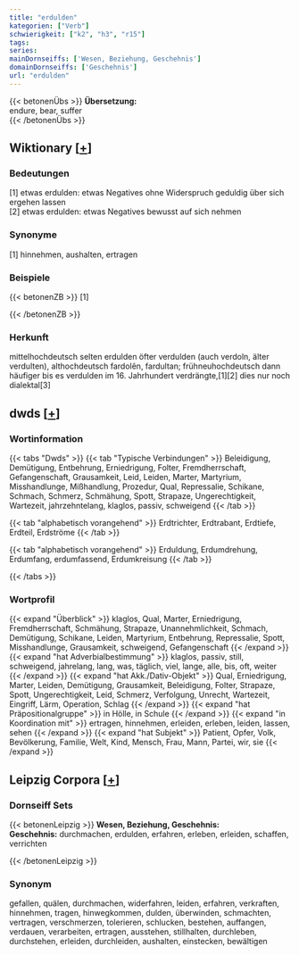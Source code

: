 ```yaml
---
title: "erdulden"
kategorien: ["Verb"]
schwierigkeit: ["k2", "h3", "r15"]
tags:
series:
mainDornseiffs: ['Wesen, Beziehung, Geschehnis']
domainDornseiffs: ['Geschehnis']
url: "erdulden"
---
```


{{< betonenÜbs >}}
**Übersetzung:**  
endure, bear, suffer  
{{< /betonenÜbs >}}

## Wiktionary [[+](https://de.wiktionary.org/wiki/erdulden)]

### Bedeutungen
[1] etwas erdulden: etwas Negatives ohne Widerspruch geduldig über sich ergehen lassen  
[2] etwas erdulden: etwas Negatives bewusst auf sich nehmen  

### Synonyme
[1] hinnehmen, aushalten, ertragen  

### Beispiele
{{< betonenZB >}}
[1]  

{{< /betonenZB >}}
### Herkunft
mittelhochdeutsch selten erdulden öfter verdulden (auch verdoln, älter verdulten), althochdeutsch fardolên, fardultan; frühneuhochdeutsch dann häufiger bis es verdulden im 16. Jahrhundert verdrängte,[1][2] dies nur noch dialektal[3]  



## dwds [[+](https://www.dwds.de/wb/erdulden)]

### Wortinformation
{{< tabs "Dwds" >}}
{{< tab "Typische Verbindungen" >}}
Beleidigung, Demütigung, Entbehrung, Erniedrigung, Folter, Fremdherrschaft, Gefangenschaft, Grausamkeit, Leid, Leiden, Marter, Martyrium, Misshandlunge, Mißhandlung, Prozedur, Qual, Repressalie, Schikane, Schmach, Schmerz, Schmähung, Spott, Strapaze, Ungerechtigkeit, Wartezeit, jahrzehntelang, klaglos, passiv, schweigend
{{< /tab >}}

{{< tab "alphabetisch vorangehend" >}}
Erdtrichter, Erdtrabant, Erdtiefe, Erdteil, Erdströme
{{< /tab >}}

{{< tab "alphabetisch vorangehend" >}}
Erduldung, Erdumdrehung, Erdumfang, erdumfassend, Erdumkreisung
{{< /tab >}}

{{< /tabs >}}

### Wortprofil
{{< expand "Überblick" >}} klaglos, Qual, Marter, Erniedrigung, Fremdherrschaft, Schmähung, Strapaze, Unannehmlichkeit, Schmach, Demütigung, Schikane, Leiden, Martyrium, Entbehrung, Repressalie, Spott, Misshandlunge, Grausamkeit, schweigend, Gefangenschaft {{< /expand >}}
{{< expand "hat Adverbialbestimmung" >}} klaglos, passiv, still, schweigend, jahrelang, lang, was, täglich, viel, lange, alle, bis, oft, weiter {{< /expand >}}
{{< expand "hat Akk./Dativ-Objekt" >}} Qual, Erniedrigung, Marter, Leiden, Demütigung, Grausamkeit, Beleidigung, Folter, Strapaze, Spott, Ungerechtigkeit, Leid, Schmerz, Verfolgung, Unrecht, Wartezeit, Eingriff, Lärm, Operation, Schlag {{< /expand >}}
{{< expand "hat Präpositionalgruppe" >}} in Hölle, in Schule {{< /expand >}}
{{< expand "in Koordination mit" >}} ertragen, hinnehmen, erleiden, erleben, leiden, lassen, sehen {{< /expand >}}
{{< expand "hat Subjekt" >}} Patient, Opfer, Volk, Bevölkerung, Familie, Welt, Kind, Mensch, Frau, Mann, Partei, wir, sie {{< /expand >}}

## Leipzig Corpora [[+](https://corpora.uni-leipzig.de/en/res?word=erdulden&corpusId=deu_newscrawl-public_2018)]

### Dornseiff Sets
{{< betonenLeipzig >}}
**Wesen, Beziehung, Geschehnis:**  
**Geschehnis:** durchmachen, erdulden, erfahren, erleben, erleiden, schaffen, verrichten  

{{< /betonenLeipzig >}}

### Synonym
gefallen, quälen, durchmachen, widerfahren, leiden, erfahren, verkraften, hinnehmen, tragen, hinwegkommen, dulden, überwinden, schmachten, vertragen, verschmerzen, tolerieren, schlucken, bestehen, auffangen, verdauen, verarbeiten, ertragen, ausstehen, stillhalten, durchleben, durchstehen, erleiden, durchleiden, aushalten, einstecken, bewältigen

